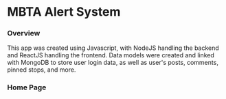 # MBTA Alert System
### Overview
This app was created using Javascript, with NodeJS handling the backend and ReactJS handling the frontend. Data models were created and linked with MongoDB to store user login data, as well as user's posts, comments, pinned stops, and more.

### Home Page
